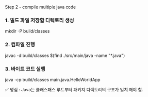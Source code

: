 Step 2 - compile multiple java code

### 1. 빌드 파일 저장할 디렉토리 생성
mkdir -P build/classes

### 2. 컴파일 진행
javac -d build/classes $(find ./src/main/java -name "*.java")

### 3. 바이트 코드 실행
java -cp build/classes main.java.HelloWorldApp

✅ 명심 : Java는 클래스패스 루트부터 패키지 디렉토리의 구조가 일치 해야 함.
